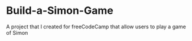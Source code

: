 # Build-a-Simon-Game
A project that I created for freeCodeCamp that allow users to play a game of Simon
